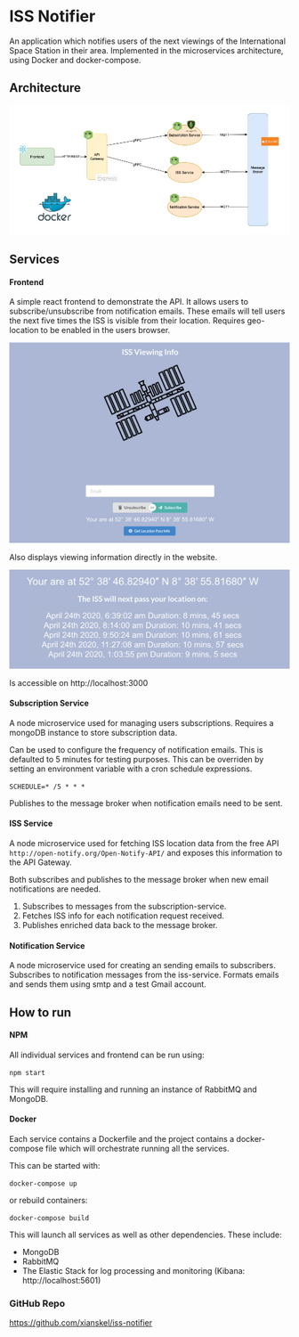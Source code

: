 # ISS Notifier

An application which notifies users of the next viewings of the International Space Station in their area. Implemented in the microservices architecture, using Docker and docker-compose.

## Architecture

![](images/iss-architecture.jpg)

## Services

#### Frontend

A simple react frontend to demonstrate the API. It allows users to subscribe/unsubscribe from notification emails. These emails will tell users the next five times the ISS is visible from their location. Requires geo-location to be enabled in the users browser.

![](images/frontend-1.png)

Also displays viewing information directly in the website.

![](images/frontend-2.png)

Is accessible on http://localhost:3000

#### Subscription Service

A node microservice used for managing users subscriptions.
Requires a mongoDB instance to store subscription data.

Can be used to configure the frequency of notification emails. This is defaulted to 5 minutes for testing purposes. This can be overriden by setting an environment variable with a cron schedule expressions.

`SCHEDULE=* /5 * * *`

Publishes to the message broker when notification emails need to be sent.

#### ISS Service

A node microservice used for fetching ISS location data from the free API `http://open-notify.org/Open-Notify-API/` and exposes this information to the API Gateway.

Both subscribes and publishes to the message broker when new email notifications are needed.

1. Subscribes to messages from the subscription-service.
2. Fetches ISS info for each notification request received.
3. Publishes enriched data back to the message broker.

#### Notification Service

A node microservice used for creating an sending emails to subscribers.
Subscribes to notification messages from the iss-service.
Formats emails and sends them using smtp and a test Gmail account.

## How to run

#### NPM

All individual services and frontend can be run using:

`npm start`

This will require installing and running an instance of RabbitMQ and MongoDB.

#### Docker

Each service contains a Dockerfile and the project contains a docker-compose file which will orchestrate running all the services.

This can be started with:

`docker-compose up`

or rebuild containers:

`docker-compose build`

This will launch all services as well as other dependencies. These include:

- MongoDB
- RabbitMQ
- The Elastic Stack for log processing and monitoring (Kibana: http://localhost:5601)

### GitHub Repo

https://github.com/xianskel/iss-notifier
